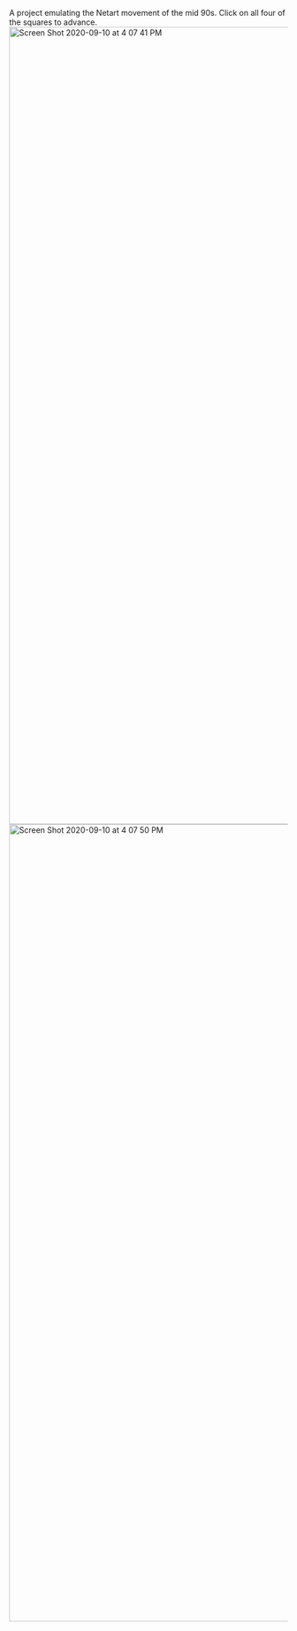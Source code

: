 A project emulating the Netart movement of the mid 90s. Click on all four of the squares to advance.
<img width="1440" alt="Screen Shot 2020-09-10 at 4 07 41 PM" src="https://user-images.githubusercontent.com/41391604/92821375-d8af8880-f37f-11ea-909c-491efb6b8b7f.png">
<img width="1440" alt="Screen Shot 2020-09-10 at 4 07 50 PM" src="https://user-images.githubusercontent.com/41391604/92821395-dea56980-f37f-11ea-9ab0-0728b1012bf9.png">
